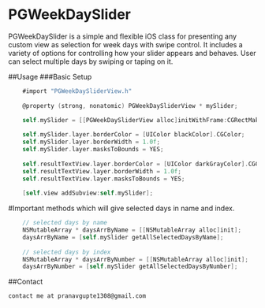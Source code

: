 # PGWeekDaySlider

PGWeekDaySlider is a simple and flexible iOS class for presenting any custom view as selection for week days with swipe control.
It includes a variety of options for controlling how your slider appears and behaves. 
User can select multiple days by swiping or taping on it.

##Usage
###Basic Setup

```objective-c
    #import "PGWeekDaySliderView.h"
    
    @property (strong, nonatomic) PGWeekDaySliderView * mySlider;

    self.mySlider = [[PGWeekDaySliderView alloc]initWithFrame:CGRectMake(20, 215, 280, 40)];
    
    self.mySlider.layer.borderColor = [UIColor blackColor].CGColor;
    self.mySlider.layer.borderWidth = 1.0f;
    self.mySlider.layer.masksToBounds = YES;
    
    self.resultTextView.layer.borderColor = [UIColor darkGrayColor].CGColor;
    self.resultTextView.layer.borderWidth = 1.0f;
    self.resultTextView.layer.masksToBounds = YES;
    
    [self.view addSubview:self.mySlider];
```
    
#Important methods which will give selected days in name and index.

```objective-c    
    // selected days by name
    NSMutableArray * daysArrByName = [[NSMutableArray alloc]init];
    daysArrByName = [self.mySlider getAllSelectedDaysByName];
    
    // selected days by index
    NSMutableArray * daysArrByNumber = [[NSMutableArray alloc]init];
    daysArrByNumber = [self.mySlider getAllSelectedDaysByNumber];
```

##Contact
    
    contact me at pranavgupte1308@gmail.com
